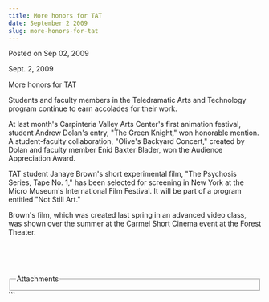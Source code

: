 ```yaml
---
title: More honors for TAT
date: September 2 2009
slug: more-honors-for-tat
---
```


 
<span class="date">Posted on Sep 02, 2009 </span>
<p>Sept. 2, 2009</p>
More honors for TAT
<p>
  Students and faculty members in the Teledramatic Arts and Technology program
  continue to earn accolades for their work.
</p>
<p>
  At last month&apos;s Carpinteria Valley Arts Center&apos;s first animation
  festival, student Andrew Dolan&apos;s entry, &quot;The Green Knight,&quot; won
  honorable mention. A student-faculty collaboration, &quot;Olive&apos;s
  Backyard Concert,&quot; created by Dolan and faculty member Enid Baxter
  Blader, won the Audience Appreciation Award.
</p>
<p>
  TAT student Janaye Brown&apos;s short experimental film, &quot;The Psychosis
  Series, Tape No. 1,&quot; has been selected for screening in New York at the
  Micro Museum&apos;s International Film Festival. It will be part of a program
  entitled &quot;Not Still Art.&quot;
</p>
<p>
  Brown&apos;s film, which was created last spring in an advanced video class,
  was shown over the summer at the Carmel Short Cinema event at the Forest
  Theater.
</p>
<p>&#xA0;</p>
<p>&#xA0;</p>
<fieldset class="fieldgroup group-attachments">
  <legend>Attachments</legend>
  <div class="field field-type-emvideo field-field-attach-video">
    <div class="field-items">
      <div class="field-item odd">
        <div class="emvideo emvideo-video emvideo-" />
      </div>
    </div>
  </div>
</fieldset>
```
